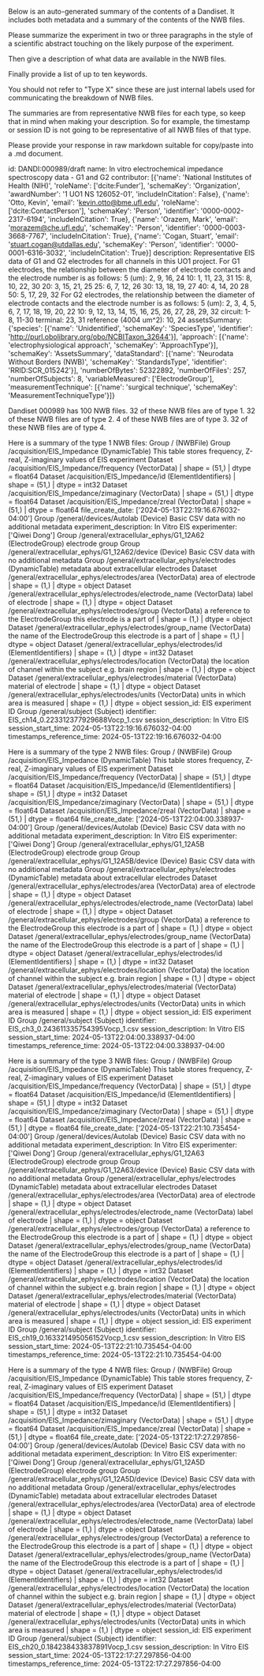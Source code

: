 
Below is an auto-generated summary of the contents of a Dandiset. It includes both metadata and a summary of the contents of the NWB files.

Please summarize the experiment in two or three paragraphs in the style of a scientific abstract touching on the likely purpose of the experiment.

Then give a description of what data are available in the NWB files.

Finally provide a list of up to ten keywords.

You should not refer to "Type X" since these are just internal labels used for communicating the breakdown of NWB files.

The summaries are from representative NWB files for each type, so keep that in mind when making your description. So for example, the timestamp or session ID is not going to be representative of all NWB files of that type.

Please provide your response in raw markdown suitable for copy/paste into a .md document.


id: DANDI:000989/draft
name: In vitro electrochemical impedance spectroscopy data - G1 and G2
contributor: [{'name': 'National Institutes of Health (NIH)', 'roleName': ['dcite:Funder'], 'schemaKey': 'Organization', 'awardNumber': '1 UO1 NS 126052-01', 'includeInCitation': False}, {'name': 'Otto, Kevin', 'email': 'kevin.otto@bme.ufl.edu', 'roleName': ['dcite:ContactPerson'], 'schemaKey': 'Person', 'identifier': '0000-0002-2317-6194', 'includeInCitation': True}, {'name': 'Orazem, Mark', 'email': 'morazem@che.ufl.edu', 'schemaKey': 'Person', 'identifier': '0000-0003-3668-7767', 'includeInCitation': True}, {'name': 'Cogan, Stuart', 'email': 'stuart.cogan@utdallas.edu', 'schemaKey': 'Person', 'identifier': '0000-0001-6316-3032', 'includeInCitation': True}]
description: Representative EIS data of G1 and G2 electrodes for all channels in this UO1 project.
For G1 electrodes, the relationship between the diameter of electrode contacts and the electrode number is as follows:
5 (um): 2, 9, 16, 24
10: 1, 11, 23, 31
15: 8, 10, 22, 30
20: 3, 15, 21, 25
25: 6, 7, 12, 26
30: 13, 18, 19, 27
40: 4, 14, 20 28
50: 5, 17, 29, 32
For G2 electrodes, the relationship between the diameter of electrode contacts and the electrode number is as follows:
5 (um): 2, 3, 4, 5, 6, 7, 17, 18, 19, 20, 22
10: 9, 12, 13, 14, 15, 16, 25, 26, 27, 28, 29, 32
circuit: 1-8, 11-30
terminal: 23, 31
reference (4004 um^2): 10, 24
assetsSummary: {'species': [{'name': 'Unidentified', 'schemaKey': 'SpeciesType', 'identifier': 'http://purl.obolibrary.org/obo/NCBITaxon_32644'}], 'approach': [{'name': 'electrophysiological approach', 'schemaKey': 'ApproachType'}], 'schemaKey': 'AssetsSummary', 'dataStandard': [{'name': 'Neurodata Without Borders (NWB)', 'schemaKey': 'StandardsType', 'identifier': 'RRID:SCR_015242'}], 'numberOfBytes': 52322892, 'numberOfFiles': 257, 'numberOfSubjects': 8, 'variableMeasured': ['ElectrodeGroup'], 'measurementTechnique': [{'name': 'surgical technique', 'schemaKey': 'MeasurementTechniqueType'}]}

Dandiset 000989 has 100 NWB files.
32 of these NWB files are of type 1.
32 of these NWB files are of type 2.
4 of these NWB files are of type 3.
32 of these NWB files are of type 4.


Here is a summary of the type 1 NWB files:
  Group / (NWBFile) 
  Group /acquisition/EIS_Impedance (DynamicTable) This table stores frequency, Z-real, Z-imaginary values of EIS experiment
  Dataset /acquisition/EIS_Impedance/frequency (VectorData)  | shape = (51,) | dtype = float64
  Dataset /acquisition/EIS_Impedance/id (ElementIdentifiers)  | shape = (51,) | dtype = int32
  Dataset /acquisition/EIS_Impedance/zimaginary (VectorData)  | shape = (51,) | dtype = float64
  Dataset /acquisition/EIS_Impedance/zreal (VectorData)  | shape = (51,) | dtype = float64
  file_create_date: ['2024-05-13T22:19:16.676032-04:00']
  Group /general/devices/Autolab (Device) Basic CSV data with no additional metadata
  experiment_description: In Vitro EIS
  experimenter: ['Qiwei Dong']
  Group /general/extracellular_ephys/G1_12A62 (ElectrodeGroup) electrode group
  Group /general/extracellular_ephys/G1_12A62/device (Device) Basic CSV data with no additional metadata
  Group /general/extracellular_ephys/electrodes (DynamicTable) metadata about extracellular electrodes
  Dataset /general/extracellular_ephys/electrodes/area (VectorData) area of electrode | shape = (1,) | dtype = object
  Dataset /general/extracellular_ephys/electrodes/electrode_name (VectorData) label of electrode | shape = (1,) | dtype = object
  Dataset /general/extracellular_ephys/electrodes/group (VectorData) a reference to the ElectrodeGroup this electrode is a part of | shape = (1,) | dtype = object
  Dataset /general/extracellular_ephys/electrodes/group_name (VectorData) the name of the ElectrodeGroup this electrode is a part of | shape = (1,) | dtype = object
  Dataset /general/extracellular_ephys/electrodes/id (ElementIdentifiers)  | shape = (1,) | dtype = int32
  Dataset /general/extracellular_ephys/electrodes/location (VectorData) the location of channel within the subject e.g. brain region | shape = (1,) | dtype = object
  Dataset /general/extracellular_ephys/electrodes/material (VectorData) material of electrode | shape = (1,) | dtype = object
  Dataset /general/extracellular_ephys/electrodes/units (VectorData) units in which area is measured | shape = (1,) | dtype = object
  session_id: EIS experiment ID
  Group /general/subject (Subject) 
  identifier: EIS_ch14_0.223312377929688Vocp_1.csv
  session_description: In Vitro EIS
  session_start_time: 2024-05-13T22:19:16.676032-04:00
  timestamps_reference_time: 2024-05-13T22:19:16.676032-04:00


Here is a summary of the type 2 NWB files:
  Group / (NWBFile) 
  Group /acquisition/EIS_Impedance (DynamicTable) This table stores frequency, Z-real, Z-imaginary values of EIS experiment
  Dataset /acquisition/EIS_Impedance/frequency (VectorData)  | shape = (51,) | dtype = float64
  Dataset /acquisition/EIS_Impedance/id (ElementIdentifiers)  | shape = (51,) | dtype = int32
  Dataset /acquisition/EIS_Impedance/zimaginary (VectorData)  | shape = (51,) | dtype = float64
  Dataset /acquisition/EIS_Impedance/zreal (VectorData)  | shape = (51,) | dtype = float64
  file_create_date: ['2024-05-13T22:04:00.338937-04:00']
  Group /general/devices/Autolab (Device) Basic CSV data with no additional metadata
  experiment_description: In Vitro EIS
  experimenter: ['Qiwei Dong']
  Group /general/extracellular_ephys/G1_12A5B (ElectrodeGroup) electrode group
  Group /general/extracellular_ephys/G1_12A5B/device (Device) Basic CSV data with no additional metadata
  Group /general/extracellular_ephys/electrodes (DynamicTable) metadata about extracellular electrodes
  Dataset /general/extracellular_ephys/electrodes/area (VectorData) area of electrode | shape = (1,) | dtype = object
  Dataset /general/extracellular_ephys/electrodes/electrode_name (VectorData) label of electrode | shape = (1,) | dtype = object
  Dataset /general/extracellular_ephys/electrodes/group (VectorData) a reference to the ElectrodeGroup this electrode is a part of | shape = (1,) | dtype = object
  Dataset /general/extracellular_ephys/electrodes/group_name (VectorData) the name of the ElectrodeGroup this electrode is a part of | shape = (1,) | dtype = object
  Dataset /general/extracellular_ephys/electrodes/id (ElementIdentifiers)  | shape = (1,) | dtype = int32
  Dataset /general/extracellular_ephys/electrodes/location (VectorData) the location of channel within the subject e.g. brain region | shape = (1,) | dtype = object
  Dataset /general/extracellular_ephys/electrodes/material (VectorData) material of electrode | shape = (1,) | dtype = object
  Dataset /general/extracellular_ephys/electrodes/units (VectorData) units in which area is measured | shape = (1,) | dtype = object
  session_id: EIS experiment ID
  Group /general/subject (Subject) 
  identifier: EIS_ch3_0.243611335754395Vocp_1.csv
  session_description: In Vitro EIS
  session_start_time: 2024-05-13T22:04:00.338937-04:00
  timestamps_reference_time: 2024-05-13T22:04:00.338937-04:00


Here is a summary of the type 3 NWB files:
  Group / (NWBFile) 
  Group /acquisition/EIS_Impedance (DynamicTable) This table stores frequency, Z-real, Z-imaginary values of EIS experiment
  Dataset /acquisition/EIS_Impedance/frequency (VectorData)  | shape = (51,) | dtype = float64
  Dataset /acquisition/EIS_Impedance/id (ElementIdentifiers)  | shape = (51,) | dtype = int32
  Dataset /acquisition/EIS_Impedance/zimaginary (VectorData)  | shape = (51,) | dtype = float64
  Dataset /acquisition/EIS_Impedance/zreal (VectorData)  | shape = (51,) | dtype = float64
  file_create_date: ['2024-05-13T22:21:10.735454-04:00']
  Group /general/devices/Autolab (Device) Basic CSV data with no additional metadata
  experiment_description: In Vitro EIS
  experimenter: ['Qiwei Dong']
  Group /general/extracellular_ephys/G1_12A63 (ElectrodeGroup) electrode group
  Group /general/extracellular_ephys/G1_12A63/device (Device) Basic CSV data with no additional metadata
  Group /general/extracellular_ephys/electrodes (DynamicTable) metadata about extracellular electrodes
  Dataset /general/extracellular_ephys/electrodes/area (VectorData) area of electrode | shape = (1,) | dtype = object
  Dataset /general/extracellular_ephys/electrodes/electrode_name (VectorData) label of electrode | shape = (1,) | dtype = object
  Dataset /general/extracellular_ephys/electrodes/group (VectorData) a reference to the ElectrodeGroup this electrode is a part of | shape = (1,) | dtype = object
  Dataset /general/extracellular_ephys/electrodes/group_name (VectorData) the name of the ElectrodeGroup this electrode is a part of | shape = (1,) | dtype = object
  Dataset /general/extracellular_ephys/electrodes/id (ElementIdentifiers)  | shape = (1,) | dtype = int32
  Dataset /general/extracellular_ephys/electrodes/location (VectorData) the location of channel within the subject e.g. brain region | shape = (1,) | dtype = object
  Dataset /general/extracellular_ephys/electrodes/material (VectorData) material of electrode | shape = (1,) | dtype = object
  Dataset /general/extracellular_ephys/electrodes/units (VectorData) units in which area is measured | shape = (1,) | dtype = object
  session_id: EIS experiment ID
  Group /general/subject (Subject) 
  identifier: EIS_ch19_0.163321495056152Vocp_1.csv
  session_description: In Vitro EIS
  session_start_time: 2024-05-13T22:21:10.735454-04:00
  timestamps_reference_time: 2024-05-13T22:21:10.735454-04:00


Here is a summary of the type 4 NWB files:
  Group / (NWBFile) 
  Group /acquisition/EIS_Impedance (DynamicTable) This table stores frequency, Z-real, Z-imaginary values of EIS experiment
  Dataset /acquisition/EIS_Impedance/frequency (VectorData)  | shape = (51,) | dtype = float64
  Dataset /acquisition/EIS_Impedance/id (ElementIdentifiers)  | shape = (51,) | dtype = int32
  Dataset /acquisition/EIS_Impedance/zimaginary (VectorData)  | shape = (51,) | dtype = float64
  Dataset /acquisition/EIS_Impedance/zreal (VectorData)  | shape = (51,) | dtype = float64
  file_create_date: ['2024-05-13T22:17:27.297856-04:00']
  Group /general/devices/Autolab (Device) Basic CSV data with no additional metadata
  experiment_description: In Vitro EIS
  experimenter: ['Qiwei Dong']
  Group /general/extracellular_ephys/G1_12A5D (ElectrodeGroup) electrode group
  Group /general/extracellular_ephys/G1_12A5D/device (Device) Basic CSV data with no additional metadata
  Group /general/extracellular_ephys/electrodes (DynamicTable) metadata about extracellular electrodes
  Dataset /general/extracellular_ephys/electrodes/area (VectorData) area of electrode | shape = (1,) | dtype = object
  Dataset /general/extracellular_ephys/electrodes/electrode_name (VectorData) label of electrode | shape = (1,) | dtype = object
  Dataset /general/extracellular_ephys/electrodes/group (VectorData) a reference to the ElectrodeGroup this electrode is a part of | shape = (1,) | dtype = object
  Dataset /general/extracellular_ephys/electrodes/group_name (VectorData) the name of the ElectrodeGroup this electrode is a part of | shape = (1,) | dtype = object
  Dataset /general/extracellular_ephys/electrodes/id (ElementIdentifiers)  | shape = (1,) | dtype = int32
  Dataset /general/extracellular_ephys/electrodes/location (VectorData) the location of channel within the subject e.g. brain region | shape = (1,) | dtype = object
  Dataset /general/extracellular_ephys/electrodes/material (VectorData) material of electrode | shape = (1,) | dtype = object
  Dataset /general/extracellular_ephys/electrodes/units (VectorData) units in which area is measured | shape = (1,) | dtype = object
  session_id: EIS experiment ID
  Group /general/subject (Subject) 
  identifier: EIS_ch20_0.184238433837891Vocp_1.csv
  session_description: In Vitro EIS
  session_start_time: 2024-05-13T22:17:27.297856-04:00
  timestamps_reference_time: 2024-05-13T22:17:27.297856-04:00

